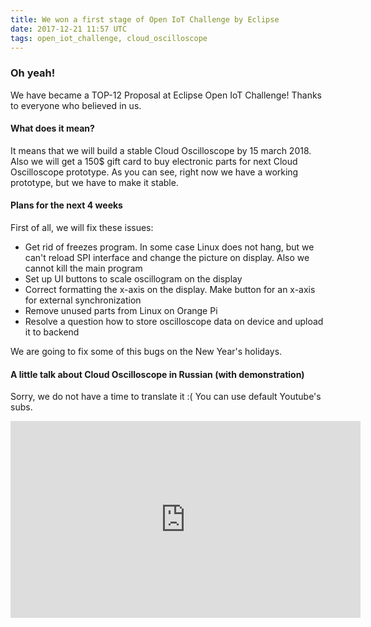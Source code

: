 ```yaml
---
title: We won a first stage of Open IoT Challenge by Eclipse
date: 2017-12-21 11:57 UTC
tags: open_iot_challenge, cloud_oscilloscope
---
```


### Oh yeah! 

We have became a TOP-12 Proposal at Eclipse Open IoT Challenge! Thanks to everyone who believed in us. 

#### What does it mean?

It means that we will build a stable Cloud Oscilloscope by 15 march 2018. Also we will get a 150$ gift card to buy electronic parts for next Cloud Oscilloscope prototype. As you can see, right now we have a working prototype, but we have to make it stable. 

#### Plans for the next 4 weeks

First of all, we will fix these issues:

- Get rid of freezes program. In some case Linux does not hang, but we can't reload SPI interface and change the picture on display. Also we cannot kill the main program
- Set up UI buttons to scale oscillogram on the display
- Correct formatting the x-axis on the display. Make button for an x-axis for external synchronization
- Remove unused parts from Linux on Orange Pi
- Resolve a question how to store oscilloscope data on device and upload it to backend

We are going to fix some of this bugs on the New Year's holidays.

#### A little talk about Cloud Oscilloscope in Russian (with demonstration)

Sorry, we do not have a time to translate it :( You can use default Youtube's subs. 

<iframe width="560" height="315" src="https://www.youtube.com/embed/qTVHRwwC4Nw" frameborder="0" gesture="media" allow="encrypted-media" allowfullscreen></iframe>